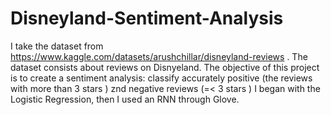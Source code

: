 # Disneyland-Sentiment-Analysis
I take the dataset from https://www.kaggle.com/datasets/arushchillar/disneyland-reviews . The dataset consists about reviews on Disnyeland.
The objective of this project is to create a sentiment analysis: classify accurately positive (the reviews with more than 3 stars ) znd negative reviews (=< 3 stars ) I began with the Logistic Regression, then I used an RNN through Glove.
